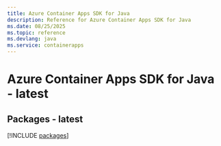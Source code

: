 ```yaml
---
title: Azure Container Apps SDK for Java
description: Reference for Azure Container Apps SDK for Java
ms.date: 08/25/2025
ms.topic: reference
ms.devlang: java
ms.service: containerapps
---
```

# Azure Container Apps SDK for Java - latest
## Packages - latest
[!INCLUDE [packages](container-apps-index.md)]